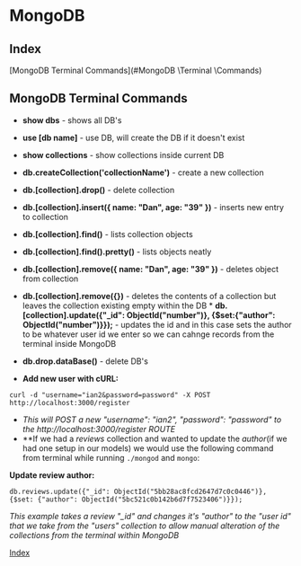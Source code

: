 MongoDB
======
  
Index
------
[MongoDB Terminal Commands](#MongoDB \Terminal \Commands)

MongoDB Terminal Commands
------

* **show dbs** - shows all DB's  
* **use [db name]** - use DB, will create the DB if it doesn't exist    
* **show collections** - show collections inside current DB  
* **db.createCollection('collectionName')** - create a new collection  
* **db.[collection].drop()** - delete collection  
* **db.[collection].insert({ name: "Dan", age: "39" })** - inserts new entry to collection  
* **db.[collection].find()** - lists collection objects  
* **db.[collection].find().pretty()** - lists objects neatly  
* **db.[collection].remove({ name: "Dan", age: "39" })** - deletes object from collection  
* **db.[collection].remove({})** - deletes the contents of a collection but leaves the collection existing empty within the DB * **db.[collection].update({"_id": ObjectId("number")}, {$set:{"author": ObjectId("number")}});** - updates the id and in this case sets the author to be whatever user id we enter so we can cahnge records from the terminal inside MongoDB   
* **db.drop.dataBase()** - delete DB's  

  
* **Add new user with cURL:**   
```
curl -d "username="ian2&password=password" -X POST http://localhost:3000/register
```  
* *This will POST a new "username": "ian2", "password": "password" to the http://localhost:3000/register ROUTE*  
* **If we had a *reviews* collection and wanted to update the *author*(if we had one setup in our models) we would use the following command from terminal while running `./mongod` and `mongo`:  
  
**Update review author:**  
```
db.reviews.update({"_id": ObjectId("5bb28ac8fcd2647d7c0c0446")}, {$set: {"author": ObjectId("5bc521c0b142b6d7f7523406")}});
```  
*This example takes a review "_id" and changes it's "author" to the "user id" that we take from the "users" collection to allow manual alteration of the collections from the terminal within MongoDB*  
  
[Index](#Index)  
  

  
  
